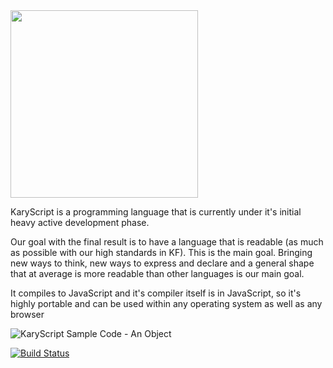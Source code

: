 
<img src="https://cloud.githubusercontent.com/assets/2157285/24836023/6be6f3f6-1d26-11e7-9c31-bd45209c417a.jpg" width="300">


KaryScript is a programming language that is currently under it's initial heavy active development phase.

Our goal with the final result is to have a language that is readable (as much as possible with our high standards in KF). This is the main goal. Bringing new ways to think, new ways to express and declare and a general shape that at average is more readable than other languages is our main goal.

It compiles to JavaScript and it's compiler itself is in JavaScript, so it's highly portable and can be used within any operating system as well as any browser

![KaryScript Sample Code - An Object](https://cloud.githubusercontent.com/assets/2157285/23722215/dcf199f6-0459-11e7-95bc-ca3ce17bac09.png)

[![Build Status](https://travis-ci.org/karyfoundation/karyscript.svg?branch=master)](https://travis-ci.org/karyfoundation/karyscript)
